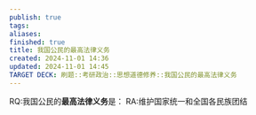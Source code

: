 ```yaml
---
publish: true
tags: 
aliases: 
finished: true
title: 我国公民的最高法律义务
created: 2024-11-01 14:36
updated: 2024-11-01 14:45
TARGET DECK: 刷题::考研政治::思想道德修养::我国公民的最高法律义务
---
```


RQ:我国公民的**最高法律义务**是：
RA:维护国家统一和全国各民族团结
